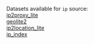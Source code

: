 Datasets available for `ip` source:  
[ip2proxy_lite](https://docs.upgini.com/public/ip/ip2proxy_lite)  
[geolite2](https://docs.upgini.com/public/ip/geolite2)  
[ip2location_lite](https://docs.upgini.com/public/ip/ip2location_lite)  
[ip_index](https://docs.upgini.com/public/ip/ip_index)  

